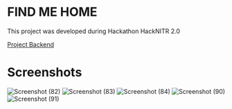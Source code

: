 # FIND ME HOME
This project was developed during Hackathon HackNITR 2.0 <br/>

<a href="https://github.com/AyushRusia/findmehome-server">Project  Backend</a>

# Screenshots

![Screenshot (82)](https://user-images.githubusercontent.com/69186619/111894398-7c18de80-8a30-11eb-9c62-90d3fc273563.png)
![Screenshot (83)](https://user-images.githubusercontent.com/69186619/111894402-81762900-8a30-11eb-9c47-d11ae6b0505f.png)
![Screenshot (84)](https://user-images.githubusercontent.com/69186619/111894405-833fec80-8a30-11eb-9492-c33b8b5cb26c.png)
![Screenshot (90)](https://user-images.githubusercontent.com/69186619/111894415-8804a080-8a30-11eb-9b28-2fbabae0dd94.png)
![Screenshot (91)](https://user-images.githubusercontent.com/69186619/111894417-89ce6400-8a30-11eb-9e36-a26ec08bc6e8.png)
